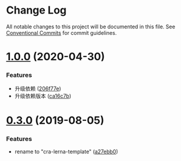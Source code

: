 # Change Log

All notable changes to this project will be documented in this file.
See [Conventional Commits](https://conventionalcommits.org) for commit guidelines.

# [1.0.0](https://github.com/goblin-laboratory/cra-lerna-template/compare/v0.3.0...v1.0.0) (2020-04-30)


### Features

* 升级依赖 ([206f77e](https://github.com/goblin-laboratory/cra-lerna-template/commit/206f77e265dafc7e7227ea0d59dc3e54213674e9))
* 升级依赖版本 ([ca16c7b](https://github.com/goblin-laboratory/cra-lerna-template/commit/ca16c7bc653f924e841f03534b120d0bf0becd48))





# [0.3.0](https://github.com/goblin-laboratory/cra-lerna-template/compare/v0.2.1...v0.3.0) (2019-08-05)


### Features

* rename to "cra-lerna-template" ([a27ebb0](https://github.com/goblin-laboratory/cra-lerna-template/commit/a27ebb0))
